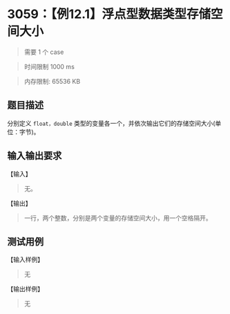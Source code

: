 # 3059：【例12.1】浮点型数据类型存储空间大小

> 需要 1 个 case

> 时间限制 1000 ms

> 内存限制: 65536 KB

## 题目描述

分别定义 `float，double` 类型的变量各一个，并依次输出它们的存储空间大小(单位：字节)。

## 输入输出要求

【输入】

> 无。

【输出】

> 一行，两个整数，分别是两个变量的存储空间大小，用一个空格隔开。

## 测试用例

【输入样例】

> 无

【输出样例】

> 无




